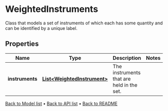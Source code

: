 

# WeightedInstruments

Class that models a set of instruments of which each has some quantity and can be identified by a unique label.

## Properties

| Name | Type | Description | Notes |
|------------ | ------------- | ------------- | -------------|
|**instruments** | [**List&lt;WeightedInstrument&gt;**](WeightedInstrument.md) | The instruments that are held in the set. |  |



[Back to Model list](../README.md#documentation-for-models) &#8226; [Back to API list](../README.md#documentation-for-api-endpoints) &#8226; [Back to README](../README.md)


